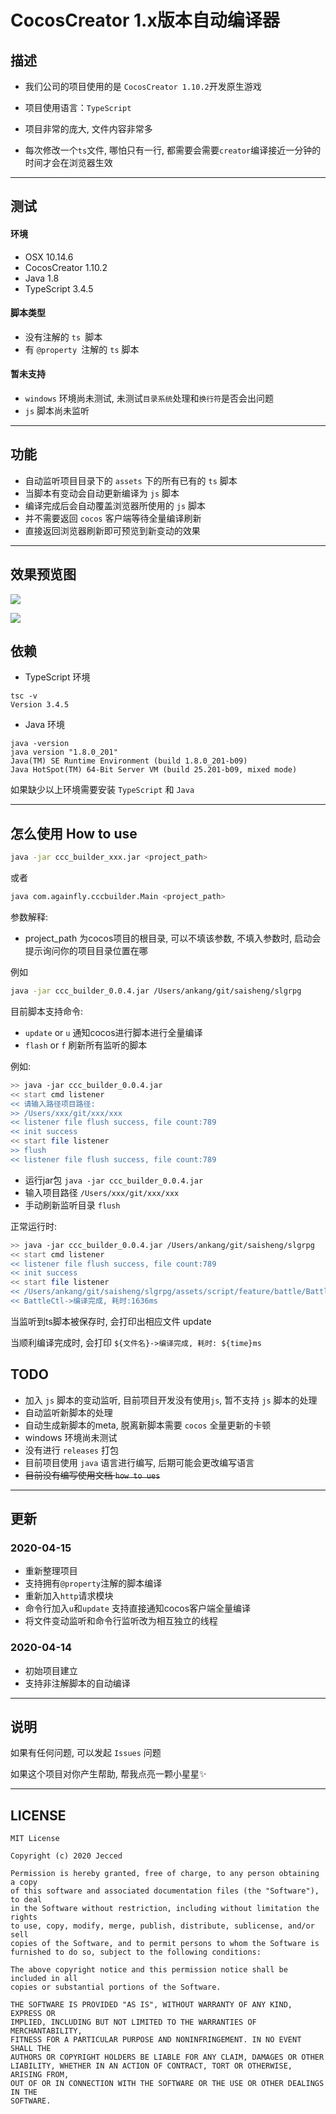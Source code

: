 # CocosCreator 1.x版本自动编译器

## 描述

- 我们公司的项目使用的是 `CocosCreator 1.10.2`开发原生游戏
- 项目使用语言：`TypeScript`

- 项目非常的庞大, 文件内容非常多

- 每次修改一个`ts`文件, 哪怕只有一行, 都需要会需要`creator`编译接近一分钟的时间才会在浏览器生效

---



## 测试

#### 环境

- OSX 10.14.6
- CocosCreator 1.10.2
- Java 1.8
- TypeScript 3.4.5

#### 脚本类型

- 没有注解的 `ts `脚本
- 有 `@property `注解的 `ts` 脚本

#### 暂未支持

- `windows` 环境尚未测试, 未测试`目录系统`处理和`换行符`是否会出问题
- `js` 脚本尚未监听

---



## 功能

- 自动监听项目目录下的 `assets` 下的所有已有的  `ts`  脚本
- 当脚本有变动会自动更新编译为 `js` 脚本
- 编译完成后会自动覆盖浏览器所使用的 `js` 脚本
- 并不需要返回 `cocos` 客户端等待全量编译刷新
- 直接返回浏览器刷新即可预览到新变动的效果

---

## 效果预览图
![](https://raw.githubusercontent.com/Jecced/ccc_buider/master/image/demo_preview.gif)

![](https://raw.githubusercontent.com/Jecced/ccc_buider/master/image/demo_preview_small.gif)



## 依赖

- TypeScript 环境

```shell
tsc -v
Version 3.4.5
```

- Java 环境

```shell
java -version
java version "1.8.0_201"
Java(TM) SE Runtime Environment (build 1.8.0_201-b09)
Java HotSpot(TM) 64-Bit Server VM (build 25.201-b09, mixed mode)
```

如果缺少以上环境需要安装 `TypeScript` 和 `Java`

---



## 怎么使用 How to use

```bash
java -jar ccc_builder_xxx.jar <project_path>
```

或者

```bash
java com.againfly.cccbuilder.Main <project_path>
```

参数解释:

- project_path 为cocos项目的根目录, 可以不填该参数, 不填入参数时, 启动会提示询问你的项目目录位置在哪

例如

```bash
java -jar ccc_builder_0.0.4.jar /Users/ankang/git/saisheng/slgrpg 
```



目前脚本支持命令:

- `update` or `u` 通知cocos进行脚本进行全量编译
-  `flash`  or `f` 刷新所有监听的脚本

例如:

```bash
>> java -jar ccc_builder_0.0.4.jar
<< start cmd listener
<< 请输入路径项目路径:
>> /Users/xxx/git/xxx/xxx 
<< listener file flush success, file count:789
<< init success
<< start file listener
>> flush
<< listener file flush success, file count:789
```

- 运行jar包 `java -jar ccc_builder_0.0.4.jar`
- 输入项目路径 `/Users/xxx/git/xxx/xxx`
- 手动刷新监听目录 `flush`



正常运行时: 

```bash
>> java -jar ccc_builder_0.0.4.jar /Users/ankang/git/saisheng/slgrpg 
<< start cmd listener
<< listener file flush success, file count:789
<< init success
<< start file listener
<< /Users/ankang/git/saisheng/slgrpg/assets/script/feature/battle/BattleCtl.ts, file update
<< BattleCtl->编译完成, 耗时:1636ms
```

当监听到ts脚本被保存时, 会打印出相应文件 update

当顺利编译完成时, 会打印 `${文件名}->编译完成, 耗时: ${time}ms`



## TODO

- 加入 `js` 脚本的变动监听, 目前项目开发没有使用`js`, 暂不支持 `js` 脚本的处理
- 自动监听新脚本的处理
- 自动生成新脚本的meta, 脱离新脚本需要 `cocos` 全量更新的卡顿
- windows 环境尚未测试
- 没有进行 `releases` 打包
- 目前项目使用 `java` 语言进行编写, 后期可能会更改编写语言
- ~~目前没有编写使用文档 `how to ues`~~

---



## 更新

### 2020-04-15

- 重新整理项目
- 支持拥有`@property`注解的脚本编译
- 重新加入`http`请求模块
- 命令行加入`u`和`update` 支持直接通知cocos客户端全量编译
- 将文件变动监听和命令行监听改为相互独立的线程



### 2020-04-14

- 初始项目建立
- 支持非注解脚本的自动编译

---



## 说明

如果有任何问题, 可以发起 `Issues` 问题

如果这个项目对你产生帮助, 帮我点亮一颗小星星✨



---



## LICENSE

    MIT License
    
    Copyright (c) 2020 Jecced
    
    Permission is hereby granted, free of charge, to any person obtaining a copy
    of this software and associated documentation files (the "Software"), to deal
    in the Software without restriction, including without limitation the rights
    to use, copy, modify, merge, publish, distribute, sublicense, and/or sell
    copies of the Software, and to permit persons to whom the Software is
    furnished to do so, subject to the following conditions:
    
    The above copyright notice and this permission notice shall be included in all
    copies or substantial portions of the Software.
    
    THE SOFTWARE IS PROVIDED "AS IS", WITHOUT WARRANTY OF ANY KIND, EXPRESS OR
    IMPLIED, INCLUDING BUT NOT LIMITED TO THE WARRANTIES OF MERCHANTABILITY,
    FITNESS FOR A PARTICULAR PURPOSE AND NONINFRINGEMENT. IN NO EVENT SHALL THE
    AUTHORS OR COPYRIGHT HOLDERS BE LIABLE FOR ANY CLAIM, DAMAGES OR OTHER
    LIABILITY, WHETHER IN AN ACTION OF CONTRACT, TORT OR OTHERWISE, ARISING FROM,
    OUT OF OR IN CONNECTION WITH THE SOFTWARE OR THE USE OR OTHER DEALINGS IN THE
    SOFTWARE.
